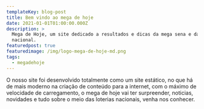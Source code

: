 ```yaml
---
templateKey: blog-post
title: Bem vindo ao mega de hoje
date: 2021-01-01T01:00:00.000Z
description: >
  Mega de Hoje, um site dedicado a resultados e dicas da mega sena e da loteria
  nacional.
featuredpost: true
featuredimage: /img/logo-mega-de-hoje-md.png
tags:
  - megadehoje
---
```

O nosso site foi desenvolvido totalmente como um site estático, no que há de mais moderno na criação de conteúdo para a internet, com o máximo de velocidade de carregamento, o mega de hoje vai ter surpreender, noticias, novidades e tudo sobre o meio das loterias nacionais, venha nos conhecer.